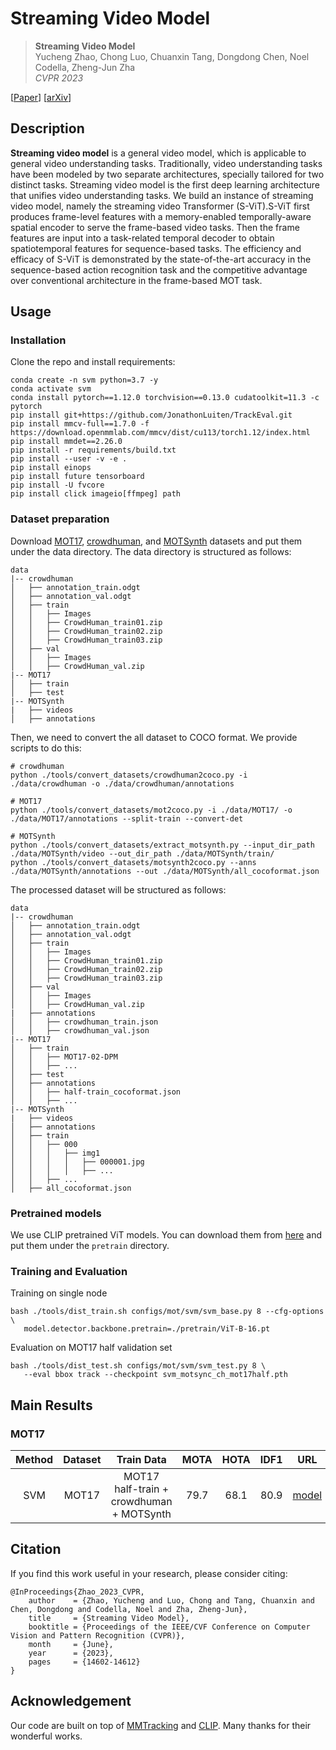# Streaming Video Model

> **Streaming Video Model** <br>
> Yucheng Zhao, Chong Luo, Chuanxin Tang, Dongdong Chen, Noel Codella, Zheng-Jun Zha <br>
> *CVPR 2023* <br>

[[Paper](https://openaccess.thecvf.com/content/CVPR2023/html/Zhao_Streaming_Video_Model_CVPR_2023_paper.html)] 
[[arXiv](https://arxiv.org/abs/2303.17228)] 

## Description   

**Streaming video model** is a general video model, which is applicable to general video understanding tasks. Traditionally, video understanding tasks have been modeled by two separate architectures, specially tailored for two distinct tasks. Streaming video model is the first deep learning architecture that unifies video understanding tasks. We build an instance of streaming video model, namely the streaming video Transformer (S-ViT).S-ViT first produces frame-level features with a memory-enabled temporally-aware spatial encoder to serve the frame-based video tasks. Then the
frame features are input into a task-related temporal decoder to obtain spatiotemporal features for sequence-based tasks. The efficiency and efficacy of S-ViT is demonstrated by the state-of-the-art accuracy in the sequence-based action recognition task and the competitive advantage over conventional architecture in the frame-based MOT task. 

## Usage
### Installation

Clone the repo and install requirements:

```shell
conda create -n svm python=3.7 -y
conda activate svm
conda install pytorch==1.12.0 torchvision==0.13.0 cudatoolkit=11.3 -c pytorch
pip install git+https://github.com/JonathonLuiten/TrackEval.git
pip install mmcv-full==1.7.0 -f https://download.openmmlab.com/mmcv/dist/cu113/torch1.12/index.html
pip install mmdet==2.26.0
pip install -r requirements/build.txt
pip install --user -v -e .
pip install einops
pip install future tensorboard
pip install -U fvcore
pip install click imageio[ffmpeg] path
```

### Dataset preparation

Download [MOT17](https://motchallenge.net/data/MOT17/), [crowdhuman](https://www.crowdhuman.org/), and [MOTSynth](https://motchallenge.net/) datasets and put them under the data directory. The data directory is structured as follows:

```
data
|-- crowdhuman
│   ├── annotation_train.odgt
│   ├── annotation_val.odgt
│   ├── train
│   │   ├── Images
│   │   ├── CrowdHuman_train01.zip
│   │   ├── CrowdHuman_train02.zip
│   │   ├── CrowdHuman_train03.zip
│   ├── val
│   │   ├── Images
│   │   ├── CrowdHuman_val.zip
|-- MOT17
│   ├── train
│   ├── test
|-- MOTSynth
|   ├── videos
│   ├── annotations
```

Then, we need to convert the all dataset to COCO format. We provide scripts to do this:

```shell
# crowdhuman
python ./tools/convert_datasets/crowdhuman2coco.py -i ./data/crowdhuman -o ./data/crowdhuman/annotations

# MOT17
python ./tools/convert_datasets/mot2coco.py -i ./data/MOT17/ -o ./data/MOT17/annotations --split-train --convert-det

# MOTSynth
python ./tools/convert_datasets/extract_motsynth.py --input_dir_path ./data/MOTSynth/video --out_dir_path ./data/MOTSynth/train/
python ./tools/convert_datasets/motsynth2coco.py --anns ./data/MOTSynth/annotations --out ./data/MOTSynth/all_cocoformat.json
```

The processed dataset will be structured as follows:

```
data
|-- crowdhuman
│   ├── annotation_train.odgt
│   ├── annotation_val.odgt
│   ├── train
│   │   ├── Images
│   │   ├── CrowdHuman_train01.zip
│   │   ├── CrowdHuman_train02.zip
│   │   ├── CrowdHuman_train03.zip
│   ├── val
│   │   ├── Images
│   │   ├── CrowdHuman_val.zip
|   ├── annotations
│   │   ├── crowdhuman_train.json
│   │   ├── crowdhuman_val.json
|-- MOT17
│   ├── train
│   │   ├── MOT17-02-DPM
│   │   ├── ...
│   ├── test
│   ├── annotations
│   │   ├── half-train_cocoformat.json
│   │   ├── ...
|-- MOTSynth
|   ├── videos
│   ├── annotations
│   ├── train
│   │   ├── 000
│   │   │   ├── img1
│   │   │   │   ├── 000001.jpg
│   │   │   │   ├── ...
│   │   ├── ...
│   ├── all_cocoformat.json
```
### Pretrained models

We use CLIP pretrained ViT models. You can download them from [here](https://github.com/openai/CLIP/tree/main) and put them under the `pretrain` directory. 
### Training and Evaluation

Training on single node
```shell
bash ./tools/dist_train.sh configs/mot/svm/svm_base.py 8 --cfg-options \
   model.detector.backbone.pretrain=./pretrain/ViT-B-16.pt
```
Evaluation on MOT17 half validation set
```shell
bash ./tools/dist_test.sh configs/mot/svm/svm_test.py 8 \
   --eval bbox track --checkpoint svm_motsync_ch_mot17half.pth
```

## Main Results
### MOT17
| Method | Dataset |                Train Data                | MOTA | HOTA | IDF1 |    URL    |
| :---: | :---: |:----------------------------------------:|:----:|:----:|:----:|:---------:|
| SVM | MOT17 | MOT17 half-train + crowdhuman + MOTSynth | 79.7 | 68.1 | 80.9 | [model](https://github.com/yuzhms/Streaming-Video-Model/releases/download/v1.0/svm_mot17-half-val.pth) |

## Citation
If you find this work useful in your research, please consider citing:
```
@InProceedings{Zhao_2023_CVPR,
    author    = {Zhao, Yucheng and Luo, Chong and Tang, Chuanxin and Chen, Dongdong and Codella, Noel and Zha, Zheng-Jun},
    title     = {Streaming Video Model},
    booktitle = {Proceedings of the IEEE/CVF Conference on Computer Vision and Pattern Recognition (CVPR)},
    month     = {June},
    year      = {2023},
    pages     = {14602-14612}
}
```
## Acknowledgement
Our code are built on top of [MMTracking](https://github.com/open-mmlab/mmtracking/) and [CLIP](https://github.com/openai/CLIP). Many thanks for their wonderful works.
